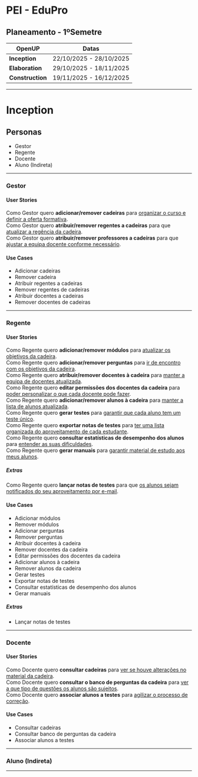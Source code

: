 # PEI - EduPro
## Planeamento - 1ºSemetre

|<b>OpenUP</b>|<b>Datas</b>|
|-|-|
|<b>Inception</b>|22/10/2025 - 28/10/2025|
|<b>Elaboration</b>|29/10/2025 - 18/11/2025 |
|<b>Construction</b>|19/11/2025 - 16/12/2025|

---  

# Inception
## Personas
- Gestor
- Regente
- Docente
- Aluno (Indireta)

---

### Gestor
#### User Stories
Como Gestor quero <b>adicionar/remover cadeiras</b> para <u>organizar o curso e definir a oferta formativa</u>.  
Como Gestor quero <b>atribuir/remover regentes a cadeiras</b> para que <u>atualizar a regência da cadeira</u>.  
Como Gestor quero <b>atribuir/remover professores a cadeiras</b> para que <u>ajustar a equipa docente conforme necessário</u>.  

#### Use Cases
- Adicionar cadeiras
- Remover cadeira
- Atribuir regentes a cadeiras
- Remover regentes de cadeiras
- Atribuir docentes a cadeiras
- Remover docentes de cadeiras

---

### Regente
#### User Stories
Como Regente quero <b>adicionar/remover módulos</b> para <u>atualizar os objetivos da cadeira</u>.  
Como Regente quero <b>adicionar/remover perguntas</b> para <u>ir de encontro com os objetivos da cadeira</u>.  
Como Regente quero <b>atribuir/remover docentes à cadeira</b> para <u>manter a equipa de docentes atualizada</u>.  
Como Regente quero <b>editar permissões dos docentes da cadeira</b> para <u>poder personalizar o que cada docente pode fazer</u>.  
Como Regente quero <b>adicionar/remover alunos à cadeira</b> para <u>manter a lista de alunos atualizada</u>.  
Como Regente quero <b>gerar testes</b> para <u>garantir que cada aluno tem um teste único</u>.  
Como Regente quero <b>exportar notas de testes</b> para <u>ter uma lista organizada do aproveitamento de cada estudante</u>.  
Como Regente quero <b>consultar estatísticas de desempenho dos alunos</b> para <u>entender as suas dificuldades</u>.  
Como Regente quero <b>gerar manuais</b> para <u>garantir material de estudo aos meus alunos</u>.  

##### Extras
Como Regente quero <b>lançar notas de testes</b> para que <u>os alunos sejam notificados do seu aproveitamento por e-mail</u>. 

#### Use Cases
- Adicionar módulos
- Remover módulos
- Adicionar perguntas
- Remover perguntas
- Atribuir docentes à cadeira
- Remover docentes da cadeira
- Editar permissões dos docentes da cadeira
- Adicionar alunos à cadeira
- Remover alunos da cadeira
- Gerar testes
- Exportar notas de testes
- Consultar estatísticas de desempenho dos alunos
- Gerar manuais  

##### Extras
- Lançar notas de testes

---

### Docente
#### User Stories
Como Docente quero <b>consultar cadeiras</b> para <u>ver se houve alterações no material da cadeira</u>.  
Como Docente quero <b>consultar o banco de perguntas da cadeira</b> para <u>ver a que tipo de questões os alunos são sujeitos</u>.  
Como Docente quero <b>associar alunos a testes</b> para <u>agilizar o processo de correção</u>.  

#### Use Cases
- Consultar cadeiras
- Consultar banco de perguntas da cadeira
- Associar alunos a testes

---

### Aluno (Indireta)

---